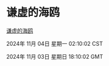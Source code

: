 # 谦虚的海鸥
[谦虚的海鸥](http://219.139.197.74:56308/qxdho/course/base/hotlink/index.php)

2024年 11月 04日 星期一 02:10:02 CST

2024年 11月 03日 星期日 18:10:02 GMT
